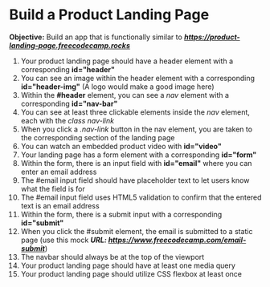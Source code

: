 # Build a Product Landing Page
**Objective:** Build an app that is functionally similar to **_https://product-landing-page.freecodecamp.rocks_**
1.  Your product landing page should have a header element with a corresponding **id="header"**
2.  You can see an image within the header element with a corresponding **id="header-img"** (A logo would make a good image here)
3. Within the **#header** element, you can see a *nav* element with a corresponding **id="nav-bar"**
4. You can see at least three clickable elements inside the *nav* element, each with the *class nav-link*
5. When you click a *.nav-link* button in the nav element, you are taken to the corresponding section of the landing page
6. You can watch an embedded product video with **id="video"**
7. Your landing page has a form element with a corresponding **id="form"**
8. Within the form, there is an input field with **id="email"** where you can enter an email address
9. The #email input field should have placeholder text to let users know what the field is for
10. The #email input field uses HTML5 validation to confirm that the entered text is an email address
11. Within the form, there is a submit input with a corresponding **id="submit"**
12. When you click the #submit element, the email is submitted to a static page (use this mock **_URL: https://www.freecodecamp.com/email-submit_**)
13. The navbar should always be at the top of the viewport
14. Your product landing page should have at least one media query
15. Your product landing page should utilize CSS flexbox at least once

